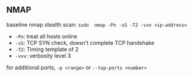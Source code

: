 ## NMAP
baseline nmap stealth scan: `sudo  nmap -Pn -sS -T2 -vvv <ip-address>`   
 - `-Pn`: treat all hosts online
 - `-sS`: TCP SYN check, doesn't complete TCP handshake
 - `-T2`: Timing template of 2
 - `-vvv`: verbosity level 3

 for additional ports, `-p <range>` or `--top-ports <number>`

